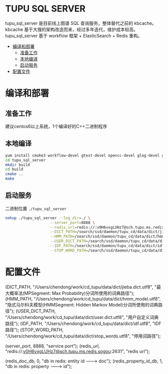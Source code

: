 # TUPU SQL SERVER
tupu_sql_server 是目前线上图谱 SQL 查询服务，整体替代之前的 kbcache。kbcache 基于大搜的架构改造而来，经过多年迭代，维护成本较高。tupu_sql_server 基于 workflow 框架 + ElasticSearch + Redis 重构。
<!-- MarkdownTOC -->

- [编译和部署](#%E7%BC%96%E8%AF%91%E5%92%8C%E9%83%A8%E7%BD%B2)
	- [准备工作](#%E5%87%86%E5%A4%87%E5%B7%A5%E4%BD%9C)
	- [本地编译](#%E6%9C%AC%E5%9C%B0%E7%BC%96%E8%AF%91)
	- [启动服务](#%E5%90%AF%E5%8A%A8%E6%9C%8D%E5%8A%A1)
- [配置文件](#%E9%85%8D%E7%BD%AE%E6%96%87%E4%BB%B6)

<!-- /MarkdownTOC -->

# 编译和部署

## 准备工作
建议centos6以上系统，1个编译好的C++二进制程序

## 本地编译
~~~sh
yum install cmake3 workflow-devel gtest-devel opencc-devel glog-devel gflags-devel protobuf3-devel protobuf3-compiler libticonv-devel
cd tupu_sql_server
mkdir build
cd build
cmake ..
make
~~~

## 启动服务
二进制位置 ``./tupu_sql_server``
~~~sh
nohup ./tupu_sql_server --log_dir=./ \
                    --server_port=8888 \
                    --redis_url=redis://:v0H6vxgLUHz7@sch.tupu.ms.redis.sogou:2631 \
                    --DICT_PATH=/search/ssd/daemon/tupu_cd/data/dict/jieba.dict.utf8 \
                    --HMM_PATH=/search/ssd/daemon/tupu_cd/data/dict/hmm_model.utf8 \
                    --USER_DICT_PATH=/search/ssd/daemon/tupu_cd/data/dict/user.dict.utf8 \
                    --IDF_PATH=/search/ssd/daemon/tupu_cd/data/dict/idf.utf8 \
                    --STOP_WORD_PATH=/search/ssd/daemon/tupu_cd/data/dict/stop_words.utf8 &
~~~

# 配置文件
(DICT_PATH,        "/Users/chendong/work/cd_tupu/data/dict/jieba.dict.utf8",   "最大概率法(MPSegment: Max Probability)分词所使用的词典路径");
(HMM_PATH,         "/Users/chendong/work/cd_tupu/data/dict/hmm_model.utf8",    "隐式马尔科夫模型(HMMSegment: Hidden Markov Model)分词所使用的词典路径");
(USER_DICT_PATH,   "/Users/chendong/work/cd_tupu/data/dict/user.dict.utf8",    "用户自定义词典路径");
(IDF_PATH,         "/Users/chendong/work/cd_tupu/data/dict/idf.utf8",          "IDF路径");
(STOP_WORD_PATH,   "/Users/chendong/work/cd_tupu/data/dict/stop_words.utf8",   "停用词路径");


(server_port,       8888,                                                       "service port");
(redis_url,        "redis://:v0H6vxgLUHz7@sch.tupu.ms.redis.sogou:2631",       "redis url");

(redis_doc_db,                      0,                                          "db in redis: entity id ---> doc");
(redis_property_id_db,              1,                                          "db in redis: property ---> id");



